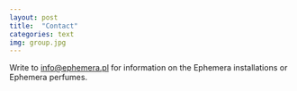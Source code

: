 ```yaml
---
layout: post
title:  "Contact"
categories: text
img: group.jpg
---
```


Write to [info@ephemera.pl](mailto:info@ephemera.pl) for information on the Ephemera installations or Ephemera perfumes.